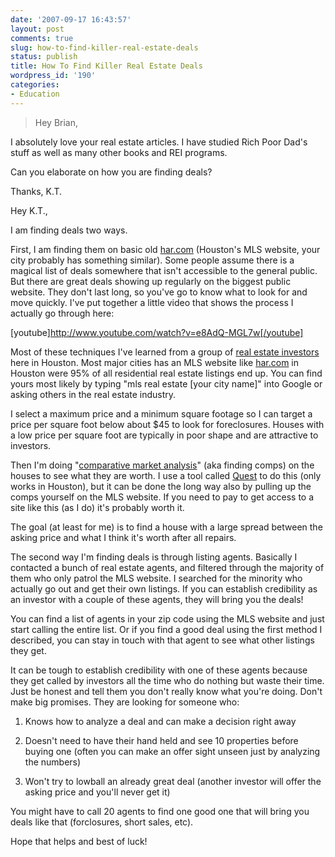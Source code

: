 ```yaml
---
date: '2007-09-17 16:43:57'
layout: post
comments: true
slug: how-to-find-killer-real-estate-deals
status: publish
title: How To Find Killer Real Estate Deals
wordpress_id: '190'
categories:
- Education
---
```


> Hey Brian,

I absolutely love your real estate articles. I have studied Rich Poor Dad's stuff as well as many other books and REI programs.

Can you elaborate on how you are finding deals?

Thanks, K.T.



Hey K.T.,

I am finding deals two ways.

First, I am finding them on basic old [har.com](http://www.har.com) (Houston's MLS website, your city probably has something similar).  Some people assume there is a magical list of deals somewhere that isn't accessible to the general public.  But there are great deals showing up regularly on the biggest public website.  They don't last long, so you've go to know what to look for and move quickly.  I've put together a little video that shows the process I actually go through here:

[youtube]http://www.youtube.com/watch?v=e8AdQ-MGL7w[/youtube]

Most of these techniques I've learned from a group of [real estate investors](http://www.luinc.com) here in Houston.  Most major cities has an MLS website like [har.com](http://www.har.com) in Houston were 95% of all residential real estate listings end up.  You can find yours most likely by typing "mls real estate [your city name]" into Google or asking others in the real estate industry.

I select a maximum price and a minimum square footage so I can target a price per square foot below about $45 to look for foreclosures.  Houses with a low price per square foot are typically in poor shape and are attractive to investors.

Then I'm doing "[comparative market analysis](http://en.wikipedia.org/wiki/Comparables)" (aka finding comps) on the houses to see what they are worth.  I use a tool called [Quest](http://www.lifestylesquest.com) to do this (only works in Houston), but it can be done the long way also by pulling up the comps yourself on the MLS website.  If you need to pay to get access to a site like this (as I do) it's probably worth it.

The goal (at least for me) is to find a house with a large spread between the asking price and what I think it's worth after all repairs.

The second way I'm finding deals is through listing agents.  Basically I contacted a bunch of real estate agents, and filtered through the majority of them who only patrol the MLS website.  I searched for the minority who actually go out and get their own listings.  If you can establish credibility as an investor with a couple of these agents, they will bring you the deals!

You can find a list of agents in your zip code using the MLS website and just start calling the entire list.  Or if you find a good deal using the first method I described, you can stay in touch with that agent to see what other listings they get.

It can be tough to establish credibility with one of these agents because they get called by investors all the time who do nothing but waste their time.  Just be honest and tell them you don't really know what you're doing.  Don't make big promises.  They are looking for someone who:



	
  1. Knows how to analyze a deal and can make a decision right away

	
  2. Doesn't need to have their hand held and see 10 properties before buying one (often you can make an offer sight unseen just by analyzing the numbers)

	
  3. Won't try to lowball an already great deal (another investor will offer the asking price and you'll never get it)



You might have to call 20 agents to find one good one that will bring you deals like that (forclosures, short sales, etc).

Hope that helps and best of luck!
